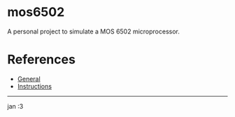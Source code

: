 # mos6502

A personal project to simulate a MOS 6502 microprocessor.

# References

- [General](http://6502.org/users/obelisk/6502/index.html)
- [Instructions](https://www.masswerk.at/6502/6502_instruction_set.html)

---
jan :3
